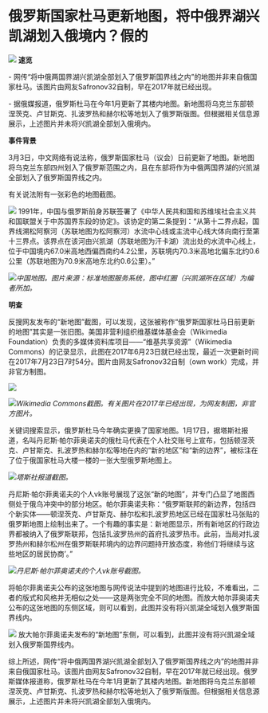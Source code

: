 # 俄罗斯国家杜马更新地图，将中俄界湖兴凯湖划入俄境内？假的

![](https://inews.gtimg.com/om_bt/OGLiQNhCxUlJPUWJD6xLulcbnPQfKBGkVr3M4tb17MMd8AA/1000)
**速览**

\- 网传“将中俄两国界湖兴凯湖全部划入了俄罗斯国界线之内”的地图并非来自俄国家杜马。该图片由网友Safronov32自制，早在2017年就已经出现。

\-
据俄媒报道，俄罗斯杜马在今年1月更新了其楼内地图。新地图将乌克兰东部顿涅茨克、卢甘斯克、扎波罗热和赫尔松等地划入了俄罗斯版图。但根据相关信息源展示，上述图片并未将兴凯湖全部划入俄境内。

**事件背景**

3月3日，中文网络有说法称，俄罗斯国家杜马（议会）日前更新了地图。新地图将乌克兰东部四州划入了俄罗斯范围之内，且在东部将作为中俄两国界湖的兴凯湖全部划入了俄罗斯国界线之内。

有关说法附有一张彩色的地图截图。

![](https://inews.gtimg.com/om_bt/O1Es_3Qq0MbYITFpr1OyiXkddUd1bQOSXGRTh_W0kW1jUAA/1000)
1991年，中国与俄罗斯前身苏联签署了《中华人民共和国和苏维埃社会主义共和国联盟关于中苏国界东段的协定》。该协定的第二条提到：“从第十二界点起，国界线溯松阿察河（苏联地图为松阿察河）水流中心线或主流中心线大体向南行至第十三界点。该界点在该河由兴凯湖（苏联地图为汗卡湖）流出处的水流中心线上，位于中国境内67.0米高地西偏西南约4.2公里，苏联境内70.3米高地北偏东北约0.6公里（苏联地图为70.9米高地东北约0.6公里）。”

![](https://inews.gtimg.com/om_bt/OovEeTmjDI8x5zaIF7p3zDood808hDmhkMHFFCpPcCr1EAA/1000)_中国地图。图片来源：标准地图服务系统，图中红圈（兴凯湖所在区域）为编者所加。_

**明查**

反搜网友发布的“新地图”截图，可以发现，这张被称作“俄罗斯国家杜马日前更新的地图”其实是一张旧图。美国非营利组织维基媒体基金会（Wikimedia
Foundation）负责的多媒体资料库项目——“维基共享资源”（Wikimedia
Commons）的记录显示，此图在2017年6月23日就已经出现，最近一次更新时间在2017年7月23日7时54分。图片由网友Safronov32自制（own
work）完成，并非官方制图。

![](https://inews.gtimg.com/om_bt/OFTazUoe3iQeGpg2t12Wo6_ddhR1RU2sDo04E6Pq0d870AA/1000)

![](https://inews.gtimg.com/om_bt/ObwtmXlfqQKmwvF2HsWH14bW45ulWPpidV4KujCxQxPaQAA/1000)_Wikimedia
Commons截图。有关图片在2017年已经出现，为网友制图，非官方图片。_

关键词搜索显示，俄罗斯杜马今年确实更换了国家地图。1月17日，据塔斯社报道，名叫丹尼斯·帕尔菲奥诺夫的俄杜马代表在个人社交账号上宣布，包括顿涅茨克、卢甘斯克、扎波罗热和赫尔松等地在内的“新的地区”和“新的边界”，被标注在了位于俄国家杜马大楼一楼的一张大型俄罗斯地图上。

![](https://inews.gtimg.com/om_bt/OhA-HeZxL1t7yT5o2jpLxb_ddBC0egBjyil8q6XJhntTEAA/1000)_塔斯社报道截图。_

丹尼斯·帕尔菲奥诺夫的个人vk账号展现了这张“新的地图”，并专门凸显了地图西侧处于俄乌冲突中的部分地区。帕尔菲奥诺夫称：“俄罗斯联邦的新边界，包括四个新实体——顿涅茨克、卢甘斯克、赫尔松和扎波罗热地区已经在国家杜马张贴的俄罗斯地图上绘制出来了。一个有趣的事实是：新地图显示，所有新地区的行政边界都被纳入了俄罗斯联邦，包括扎波罗热州的首府扎波罗热市。此前，当局对扎波罗热州和赫尔松州在俄罗斯联邦境内的边界问题持开放态度，称他们‘将继续与这些地区的居民协商’。”

![](https://inews.gtimg.com/om_bt/Oy_2EqTaqUTZr2qwtXxAQs319G2u-9BQPkpztvNpRUyRYAA/1000)_丹尼斯·帕尔菲奥诺夫的个人vk账号截图。_

将帕尔菲奥诺夫公布的这张地图与网传说法中提到的地图进行比较，不难看出，二者的版式和风格并无相似之处——这是两张完全不同的地图。而放大帕尔菲奥诺夫公布的这张地图的东侧区域，则可以看到，此图并没有将兴凯湖全域划入俄罗斯国界线内。

![](https://inews.gtimg.com/om_bt/OIEF4swwK9Ewe9aKZxrggOYXy7ZfrmS0dlbWDoMWBWyzYAA/1000)
放大帕尔菲奥诺夫发布的“新地图”东侧，可以看到，此图并没有将兴凯湖全域划入俄罗斯国界线内。

综上所述，网传“将中俄两国界湖兴凯湖全部划入了俄罗斯国界线之内”的地图并非来自俄国家杜马。该图片由网友Safronov32自制，早在2017年就已经出现。俄罗斯媒体报道称，俄罗斯杜马在今年1月更新了其楼内地图。新地图将乌克兰东部顿涅茨克、卢甘斯克、扎波罗热和赫尔松等地划入了俄罗斯版图。但根据相关信息源展示，上述图片并未将兴凯湖全部划入俄境内。

